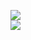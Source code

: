 [![](https://img.shields.io/badge/Made%20With-Github%20Spray-lightgrey.svg?style=for-the-badge&logo=github)](https://github.com/Annihil/github-spray#24185)  
[![](https://i.imgur.com/2DrTn0Z.gif)](https://github.com/Annihil/github-spray)